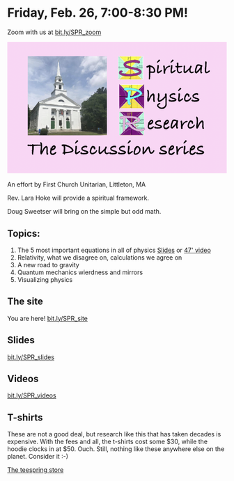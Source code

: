 # Friday, Feb. 26, 7:00-8:30 PM!

Zoom with us at [bit.ly/SPR_zoom](https://bit.ly/SPR_zoom)

![](images/logo_50p.png)

An effort by First Church Unitarian, Littleton, MA

Rev. Lara Hoke will provide a spiritual framework.

Doug Sweetser will bring on the simple but odd math.

## Topics:

1. The 5 most important equations in all of physics [Slides](Slides/2021-01__SPR__5_eqs.pdf) or [47' video](https://bit.ly/SPR_1_video)
1. Relativity, what we disagree on, calculations we agree on
1. A new road to gravity
1. Quantum mechanics wierdness and mirrors
1. Visualizing physics

## The site

You are here! [bit.ly/SPR_site](https://bit.ly/SPR_site)

## Slides

[bit.ly/SPR_slides](https://bit.ly/SPR_slides)

## Videos

[bit.ly/SPR_videos](https://bit.ly/SPR_videos)

## T-shirts

These are not a good deal, but research like this that has taken
decades is expensive. With the fees and all, the t-shirts cost
some $30, while the hoodie clocks in at $50. Ouch. Still, nothing
like these anywhere else on the planet. Consider it :-)

[The teespring store](https://bit.ly/SPR_t-shirts)
